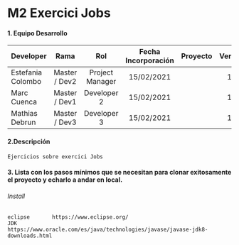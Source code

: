 # M2 Exercici Jobs

#### 1. Equipo Desarrollo 

| Developer | Rama | Rol | Fecha Incorporación | Proyecto | Versión |
| --- | :---:  | :---:  | :---:  | :---: | :---:  |
| Estefania Colombo | Master / Dev2 | Project Manager  | 15/02/2021 |   |   1.0|
| Marc Cuenca | Master / Dev1 | Developer 2 | 15/02/2021 |   |   1.0|
| Mathias Debrun | Master / Dev3 | Developer 3| 15/02/2021 |   |   1.0|


#### 2.Descripción 
```
Ejercicios sobre exercici Jobs
```
#### 3. Lista con los pasos mínimos que se necesitan para clonar exitosamente el proyecto y echarlo a andar en local.
###### Install
```
eclipse       https://www.eclipse.org/
JDK           https://www.oracle.com/es/java/technologies/javase/javase-jdk8-downloads.html
```
